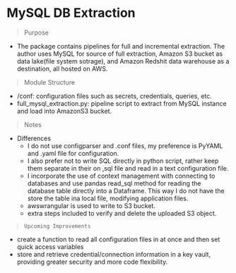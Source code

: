 # MySQL DB Extraction
> Purpose

- The package contains pipelines for full and incremental extraction. The author uses MySQL for source of full extraction, Amazon S3 bucket as data lake(file system sotrage), and Amazon Redshit data warehouse as a destination, all hosted on AWS. 

>Module Structure

- /conf: configuration files such as secrets, credentials, queries, etc.
- full_mysql_extraction.py: pipeline script to extract from MySQL instance and load into AmazonS3 bucket.

>Notes
- Differences  
    - I do not use configparser and .conf files, my preference is PyYAML and .yaml file for configuration. 
    - I also prefer not to write SQL directly in python script, rather keep them separate in their on ,sql file and read in a text configuration file.
    - I incorporate the use of context management with connecting to databases and use pandas read_sql method for reading the database table directly into a Dataframe. This way I do not have the store the table ina local file, modifying application files. 
    - awswrangular is used to write to S3 bucket. 
    - extra steps included to verify and delete the uploaded S3 object.

> `Upcoming Improvements`
- create a function to read all configuration files in at once and then set quick access variables
- store and retrieve credential/connection information in a key vault, providing greater security and more code flexibility.

